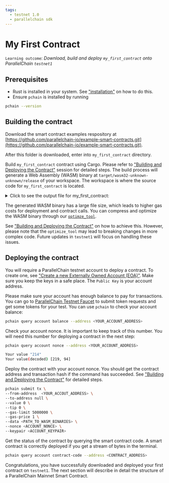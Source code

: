 ```yaml
---
tags:
  - testnet 1.0
  - parallelchain sdk
---
```


# My First Contract

`Learning outcome`: _Download, build and deploy `my_first_contract` onto ParallelChain `testnet1`_

## Prerequisites
* Rust is installed in your system. See ["installation"](/smart_contract_sdk/installation/#linux-and-macos) on how to do this.
* Ensure `pchain` is installed by running 
```bash
pchain --version
```

## Building the contract
Download the smart contract examples respository at [https://github.com/parallelchain-io/example-smart-contracts.git](https://github.com/parallelchain-io/example-smart-contracts.git). 

After this folder is downloaded, enter into `my_first_contract` directory.

Build `my_first_contract` contract using Cargo. Please refer to ["Building and Deploying the Contract"](/smart_contract_sdk/build_deploy_contract/) session for detailed steps. The build process will generate a Web Assembly (WASM) binary at `target/wasm32-unknown-unknown/release` of your workspace. The workspace is where the source code for `my_first_contract` is located. 

<details>
  <summary>Click to see the output file for my_first_contract:</summary>
    1. Go to "my_first_contract"
    ```bash
    cd my_first_contract/
    ```

    1. Go to the output folder of "my_first_contract"
    ```bash
    cd target/wasm32-unknown-unknown/release
    ```

    1. Your built contract can be found:
    ```bash
    $ ls
    my_first_contract.wasm
    ```
</details>

The generated WASM binary has a large file size, which leads to higher gas costs for deployment and contract calls. You can compress and optimize the WASM binary through our [`optimze_tool`](https://raw.githubusercontent.com/parallelchain-io/example-smart-contracts/main/optimize.sh). 


See ["Building and Deploying the Contract"](/smart_contract_sdk/build_deploy_contract)
on how to achieve this. However, please note that the `optimize_tool` may lead to breaking changes in more complex code. Future updates in `testnet1` will focus on handling these issues.

## Deploying the contract

You will require a ParallelChain testnet account to deploy a contract. To create one, see ["Create a new Externally Owned Account (EOA)"](/cli/real_world_walkthrough/#create-a-new-externally-owned-account-eoa). Make sure you keep the keys in a safe place. The `Public Key` is your account address.

Please make sure your account has enough balance to pay for transactions. You can go to [ParallelChain Testnet Faucet](https://testnet.parallelchain.io/explorer/faucet) to submit token requests and get some tokens for your test. You can use `pchain` to check your account balance:
```bash
pchain query account balance --address <YOUR_ACCOUNT_ADDRESS>
```

Check your account nonce. It is important to keep track of this number. You will need this number for deploying a contract in the next step:
```bash
pchain query account nonce --address <YOUR_ACCOUNT_ADDRESS>
```

```bash
Your value "214"
Your value(decoded) [219, 94]
```

Deploy the contract with your account nonce. You should get the contract address and transaction hash if the command has succeeded. See ["Building and Deploying the Contract"](/smart_contract_sdk/build_deploy_contract/) for detailed steps.
```bash
pchain submit tx \
--from-address  <YOUR_ACCOUT_ADDRESS> \
--to-address null \
--value 0 \
--tip 0 \
--gas-limit 5000000 \
--gas-price 1 \
--data <PATH_TO_WASM_BINARIES> \
--nonce <ACCOUNT_NONCE> \
--keypair <ACCOUNT_KEYPAIR>
```

Get the status of the contract by querying the smart contract code. A smart contract is correctly deployed if you get a stream of bytes in the terminal.
```bash
pchain query account contract-code --address <CONTRACT_ADDRESS>
```

Congratulations, you have successfully downloaded and deployed your first contract on `testnet1`. The next section will describe in detail the structure of a ParallelChain Mainnet Smart Contract.
